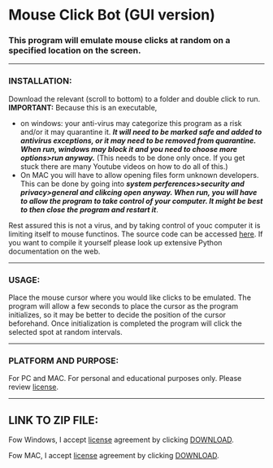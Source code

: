 # __Mouse Click Bot (GUI version)__

### This program will emulate mouse clicks at random on a specified location on the screen. 
___
### INSTALLATION:
Download the relevant (scroll to bottom) to a folder and double click to run. **IMPORTANT:**  Because this is an executable, 

- on windows: your anti-virus may categorize this program as a risk and/or it may quarantine it. ***It will need to be marked safe and added to antivirus exceptions, or it may need to be removed from quarantine. When run, windows may block it and you need to choose more options>run anyway.*** (This needs to be done only once. If you get stuck there are many Youtube videos on how to do all of this.) 
- On MAC you will have to allow opening files form unknown developers. This can be done by going into ***system perferences>security and privacy>general and clikcing open anyway. When run, you will have to allow the program to take control of your computer. It might be best to then close the program and restart it***.

Rest assured this is not a virus, and by taking control of youc computer it is limiting itself to mouse functinos.  The source code can be accessed [here](https://github.com/Imranazeb/MouseBotGUI/blob/master/main.py). If you want to compile it yourself please look up extensive Python documentation on the web. 
___
### USAGE:
Place the mouse cursor where you would like clicks to be emulated. The program will allow a few seconds to place the cursor as the program initializes, so it may be better to decide the position of the cursor beforehand. Once initialization is completed the program will click the selected spot at random intervals. 
___
### PLATFORM AND PURPOSE:
For PC and MAC. For personal and educational purposes only. Please review [license](https://github.com/Imranazeb/MouseBotGUI/blob/master/LICENSE.md). 
___
## LINK TO ZIP FILE:
Fow Windows, I accept [license](https://github.com/Imranazeb/MouseBotGUI/blob/master/LICENSE.md) agreement by clicking [DOWNLOAD](https://github.com/Imranazeb/MouseBotGUI/releases/download/v1.00/BOT_Win.exe).

Fow MAC, I accept [license](https://github.com/Imranazeb/MouseBotGUI/blob/master/LICENSE.md) agreement by clicking [DOWNLOAD](https://github.com/Imranazeb/MouseBotGUI/releases/download/v1.00/BOT_MAC.app.zip).
